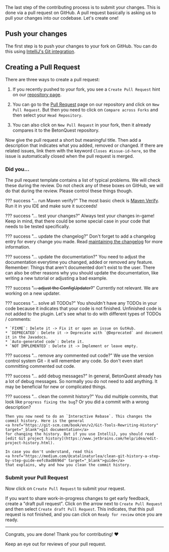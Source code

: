 The last step of the contributing process is to submit your changes. This is done via a pull request on GitHub. 
A pull request basically is asking us to pull your changes into our codebase. Let's create one!

## Push your changes
The first step is to push your changes to your fork on GitHub.
You can do this using
<a href="https://www.jetbrains.com/help/idea/commit-and-push-changes.html#push" target="_blank">IntelliJ's Git integration</a>.


## Creating a Pull Request
There are three ways to create a pull request:

1. If you recently pushed to your fork, you see a `Create Pull Request` hint on our
   [repository page](https://github.com/BetonQuest/BetonQuest).

2. You can go to the [Pull Request](https://github.com/BetonQuest/BetonQuest/pulls) page on our repository and click on
   `New Pull Request`. But then you need to click on `Compare across Forks` and then select your `Head Repository`.

3. You can also click on `New Pull Request` in your fork, then it already compares it to the BetonQuest repository.

Now give the pull request a short but meaningful title.
Then add a description that indicates what you added, removed or changed.
If there are related issues, link them with the keyword `Closes #issue-id-here`,
so the issue is automatically closed when the pull request is merged.

### Did you...
The pull request template contains a list of typical problems. We will check these during the review.
Do not check any of these boxes on GitHub, we will do that during the review. Please control these things though.

??? success "... run Maven verify?"
    The most basic check is [Maven Verify](Code/Checking-Requirements.md). Run it in you IDE and make sure it succeeds!

??? success "... test your changes?"
    Always test your changes in-game! Keep in mind, that there could be some special case in your code that needs to be
    tested specifically.

??? success "... update the changelog?"
    Don't forget to add a changelog entry for every change you made.
    Read [maintaining the changelog](Maintaining-the-Changelog.md) for more information.
    
??? success "... update the documentation?"
    You need to adjust the documentation everytime you changed, added or removed any feature. Remember: Things that 
    aren't documented don't exist to the user. There can also be other reasons why you should update the documentation,
    like writing a new tutorial or adjusting a bad example.

??? success "~~... adjust the ConfigUpdater?~~"
    Currently not relevant. We are working on a new updater.

??? success "... solve all TODOs?"
    You shouldn't have any TODOs in your code because it indicates that your code is not finished. Unfinished
    code is not added to the plugin.
    Let's see what to do with different types of TODOs / comments:
    
    * `FIXME`: Delete it -> Fix it or open an issue on GutHub. 
    * `DEPRECATED`: Delete it -> Deprecate with `@Deprecated` and document it in the Javadocs.
    * `Auto-generated code`: Delete it.
    * `NOT IMPLEMENTED`: Delete it -> Implement or leave empty.

??? success "... remove any commented out code?"
    We use the version control system Git - it will remember any code.
    So don't even start committing commented out code.

??? success "... add debug messages?"
    In general, BetonQuest already has a lot of debug messages. So normally you do not need to add anything.
    It may be beneficial for new or complicated things.

??? success "... clean the commit history?"
    You did multiple commits, that look like `progress fixing the bug`? Or you did a commit with a wrong description?  
    
    Then you now need to do an `Interactive Rebase`. This changes the commit history. Here is the general
    <a href="https://git-scm.com/book/en/v2/Git-Tools-Rewriting-History" target="_blank">git documentation</a>
    for changing the history. But if you use IntelliJ, you should read
    [edit Git project history](https://www.jetbrains.com/help/idea/edit-project-history.html).  
    
    In case you don't understand, read this
    <a href="https://medium.com/@catalinaturlea/clean-git-history-a-step-by-step-guide-eefc0ad8696d" target="_blank">guide</a>
    that explains, why and how you clean the commit history.

### Submit your Pull Request
Now click on `Create Pull Request` to submit your request. 

If you want to share work-in-progress changes to get early feedback, create a "draft pull request".
Click on the arrow next to `Create Pull Request` and then select `Create draft Pull Request`.
This indicates, that this pull request is not finished, and you can click on `Ready for review` once you are ready.

----

Congrats, you are done! Thank you for contributing! :heart:

Keep an eye out for reviews of your pull request.
